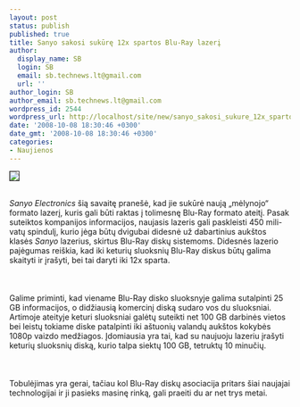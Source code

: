 ```yaml
---
layout: post
status: publish
published: true
title: Sanyo sakosi sukūrę 12x spartos Blu-Ray lazerį
author:
  display_name: SB
  login: SB
  email: sb.technews.lt@gmail.com
  url: ''
author_login: SB
author_email: sb.technews.lt@gmail.com
wordpress_id: 2544
wordpress_url: http://localhost/site/new/sanyo_sakosi_sukure_12x_spartos_blu_ray_lazeri/
date: '2008-10-08 18:30:46 +0300'
date_gmt: '2008-10-08 18:30:46 +0300'
categories:
- Naujienos
---
```

<div class="imgright"><img src="http://tbn0.google.com/images?q=tbn:Xtvm2tQ4k8b-_M:http://berky93.com/images/blu-ray%2520laser.jpg" border="1"></div>
<p><br><i>Sanyo Electronics</i> šią savaitę pranešė, kad jie sukūrė naują „mėlynojo“ formato lazerį, kuris gali būti raktas į tolimesnę Blu-Ray formato ateitį. Pasak suteiktos kompanijos informacijos, naujasis lazeris gali paskleisti 450 mili-vatų spindulį, kurio jėga būtų dvigubai didesnė už dabartinius aukštos klasės <i>Sanyo</i> lazerius, skirtus Blu-Ray diskų sistemoms. Didesnės lazerio pajėgumas reiškia, kad iki keturių sluoksnių Blu-Ray diskus būtų galima skaityti ir įrašyti, bei tai daryti iki 12x sparta.<br />
<br><br />
<br>Galime priminti, kad viename Blu-Ray disko sluoksnyje galima sutalpinti 25 GB informacijos, o didžiausią komercinį diską sudaro vos du sluoksniai. Artimoje ateityje keturi sluoksniai galėtų suteikti net 100 GB darbinės vietos bei leistų tokiame diske patalpinti iki aštuonių valandų aukštos kokybės 1080p vaizdo medžiagos. Įdomiausia yra tai, kad su naujuoju lazeriu įrašyti keturių sluoksnių diską, kurio talpa siektų 100 GB, tetruktų 10 minučių.<br />
<br><br />
<br>Tobulėjimas yra gerai, tačiau kol Blu-Ray diskų asociacija pritars šiai naujajai technologijai ir ji pasieks masinę rinką, gali praeiti du ar net trys metai.<br />
<br><br />
<br><br />
<br></p>
